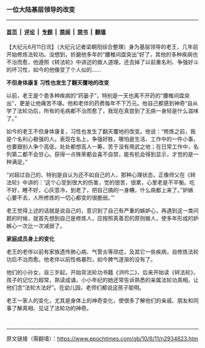### 一位大陆基层领导的改变

---

#### [首页](../../../..?n2934623) &nbsp;|&nbsp; [评论](../../../../../epoch-comment?n2934623) &nbsp;|&nbsp; [专题](../../../../../epoch-special?n2934623) &nbsp;|&nbsp; [禁闻](../../../../../epoch-news?n2934623) &nbsp;|&nbsp; [禁书](../../../../../books?n2934623) &nbsp;|&nbsp; [翻墙](https://github.com/gfw-breaker/nogfw/blob/master/README.md?n2934623)


<div class="post_content" id="artbody" itemprop="articleBody">
 <!-- article content begin -->
 <p>
  【大纪元6月11日讯】（大纪元记者梁朝阳综合整理）身为基层领导的老王，几年前开始修炼法轮功。没想到，折磨他多年的“腰椎间盘突出”好了，其他的多种疾病也不治而愈，他遵照《转法轮》中讲述的做人道理，还去掉了以前重名利、争强好斗的坏习性，如今的他像变了个人似的……
 </p>
 <p>
  <b>
   不但身体康复   习性也发生了翻天覆地的改变
  </b>
 </p>
 <p>
  以前，老王是个患多种疾病的“药篓子”，特别是一天也离不开药的“腰椎间盘突出”，更是让他痛苦不堪。他和老伴的药费每年不下万元。他自己都感到神奇“自从学了法轮功后，所有的毛病都不治而愈了，我现在真尝到了无病一身轻是什么滋味了。”
 </p>
 <p>
  如今的老王不但身体康复，习性也发生了翻天覆地的改变。他说：“修炼之前，我是个名利心极强的人。表现在名上，争强好胜，哪怕是生活、工作中的一件小事，也要跟别人争个高低，处处都想高人一筹，苦于没有用武之地；在日常工作中，名列第二都不会甘心。获得一点殊荣都会喜不自禁，能有机会得到显示，才觉的是一种满足。”
 </p>
 <p>
  “对超过自己的、特别是自认为还不如自己的人，那种心理状态，正像师父在《转法轮》中讲的：‘这个心受到很大的伤害，觉的很苦，很累，心里老是不平衡。吃不好，睡不好，心灰意冷，到老了，把自己搞的一身糟，什么病都上来了。’‘妒嫉心要不去，人所修炼的一切心都变的很脆弱。’”
 </p>
 <p>
  老王觉得上述的话就是说自己的，意识到了自己有严重的嫉妒心，再遇到这一类问题的时候，就首先想到自己是修炼人，应按照真善忍的原则做人，使多年形成的妒嫉心一次比一次减弱了。
 </p>
 <p>
  <b>
   家庭成员身上的变化
  </b>
 </p>
 <p>
  老王的老伴以前有家族遗传肺心病、气管炎等顽症，及其它一些疾病，自修炼法轮功后不治而愈。他老伴以前性格暴烈，如今脾气逐渐的没有了。
 </p>
 <p>
  他们的小孙女，自三岁起，开始背法轮功书籍《洪吟二》，后来开始读《转法轮》，孩子的记忆力超常，熟读成诵，小小年纪的她还常告诉熟悉的亲属法轮功真相，让他们念“法轮大法好”。在幼儿园，老师们都说这孩子聪明。
 </p>
 <p>
  老王一家人的变化，尤其是身体上的神奇变化，使很多了解他们的亲戚、朋友和同事了解真相、见证了法轮功的神奇。
 </p>
 <p>
  <font color="#ffffff">
   (http://www.dajiyuan.com)
  </font>
 </p>
 <!-- article content end -->
 <div id="below_article_ad">
 </div>
</div>


---

原文链接（需翻墙）：https://www.epochtimes.com/gb/10/6/11/n2934623.htm